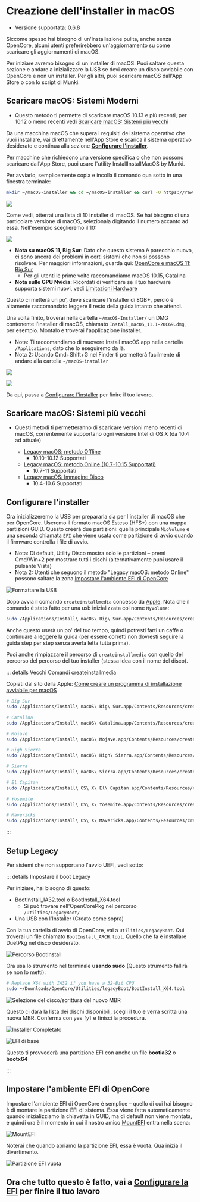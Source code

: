 # Creazione dell'installer in macOS

* Versione supportata: 0.6.8

Siccome spesso hai bisogno di un'installazione pulita, anche senza OpenCore, alcuni utenti preferirebbero un'aggiornamento su come scaricare gli aggiornamenti di macOS.

Per iniziare avremo bisogno di un installer di macOS. Puoi saltare questa sezione e andare a inizializzare la USB se devi creare un disco avviabile con OpenCore e non un installer. Per gli altri, puoi scaricare macOS dall'App Store o con lo script di Munki.

## Scaricare macOS: Sistemi Moderni

* Questo metodo ti permette di scaricare macOS 10.13 e più recenti, per 10.12 o meno recenti vedi [Scaricare macOS: Sistemi più vecchi](#scaricare-macos-sistemi-piu-vecchi)

Da una macchina macOS che supera i requisiti del sistema operativo che vuoi installare, vai direttamente nell'App Store e scarica il sistema operativo desiderato e continua alla sezione [**Configurare l'installer**](#configurare-l'installer).

Per macchine che richiedono una versione specifica o che non possono scaricare dall'App Store, puoi usare l'utility InstallInstallMacOS by Munki.

Per avviarlo, semplicemente copia e incolla il comando qua sotto in una finestra terminale:

```sh
mkdir ~/macOS-installer && cd ~/macOS-installer && curl -O https://raw.githubusercontent.com/munki/macadmin-scripts/main/installinstallmacos.py && sudo python installinstallmacos.py
```

![](../images/installer-guide/mac-install-md/munki.png)

Come vedi, otterrai una lista di 10 installer di macOS. Se hai bisogno di una particolare versione di macOS, selezionala digitando il numero accanto ad essa. Nell'esempio sceglieremo il 10:

![](../images/installer-guide/mac-install-md/munki-process.png)

* **Nota su macOS 11, Big Sur**: Dato che questo sistema è parecchio nuovo, ci sono ancora dei problemi in certi sistemi che non si possono risolvere. Per maggiori informazioni, guarda qui: [OpenCore e macOS 11: Big Sur](../extras/big-sur/README.md)
  * Per gli utenti le prime volte raccomandiamo macOS 10.15, Catalina
* **Nota sulle GPU Nvidia**: Ricordati di verificare se il tuo hardware supporta sistemi nuovi, vedi [Limitazioni Hardware](../macos-limits.md)

Questo ci metterà un po', deve scaricare l'installer di 8GB+, perciò è altamente raccomandato leggere il resto della guida intanto che attendi.

Una volta finito, troverai nella cartella `~/macOS-Installer/` un DMG contenente l'installer di macOS, chiamato `Install_macOS_11.1-20C69.dmg`, per esempio. Montalo e troverai l'applicazione installer.

* Nota: Ti raccomandiamo di muovere Install macOS.app nella cartella `/Applications`, dato che lo eseguiremo da là.
* Nota 2: Usando Cmd+Shift+G nel Finder ti permetterà facilmente di andare alla cartella `~/macOS-installer`

![](../images/installer-guide/mac-install-md/munki-done.png)

![](../images/installer-guide/mac-install-md/munki-dmg.png)

Da qui, passa a [Configurare l'installer](#configurare-l'installer) per finire il tuo lavoro.

## Scaricare macOS: Sistemi più vecchi

* Questi metodi ti permetteranno di scaricare versioni meno recenti di macOS, correntemente supportano ogni versione Intel di OS X (da 10.4 ad attuale)

  * [Legacy macOS: metodo Offline](./mac-install-pkg.md)
    * 10.10-10.12 Supportati
  * [Legacy macOS: metodo Online (10.7-10.15 Supportati)](./mac-install-recovery.md)
    * 10.7-11 Supportati
  * [Legacy macOS: Immagine Disco](./mac-install-dmg.md)
    * 10.4-10.6 Supportati

## Configurare l'installer

Ora inizializzeremo la USB per prepararla sia per l'installer di macOS che per OpenCore. Useremo il formato macOS Esteso (HFS+) con una mappa partizioni GUID. Questo creerà due partizioni: quella principale `MioVolume` e una seconda chiamata `EFI` che viene usata come partizione di avvio quando il firmware controlla i file di avvio.

* Nota: Di default, Utility Disco mostra solo le partizioni – premi Cmd/Win+2 per mostrare tutti i dischi (alternativamente puoi usare il pulsante Vista)
* Nota 2: Utenti che seguono il metodo "Legacy macOS: metodo Online" possono saltare la zona [Impostare l'ambiente EFI di OpenCore](#impostare-l'ambiente-efi-di-opencore)

![Formattare la USB](../images/installer-guide/mac-install-md/format-usb.png)

Dopo avvia il comando `createinstallmedia` concesso da [Apple](https://support.apple.com/en-us/HT201372). Nota che il comando è stato fatto per una usb inizializzata col nome `MyVolume`:

```sh
sudo /Applications/Install\ macOS\ Big\ Sur.app/Contents/Resources/createinstallmedia --volume /Volumes/MyVolume
```

Anche questo userà un po' del tuo tempo, quindi potresti farti un caffè o continuare a leggere la guida (per essere corretti non dovresti seguire la guida step per step senza averla letta tutta prima).

Puoi anche rimpiazzare il percorso di `createinstallmedia` con quello del percorso del percorso del tuo installer (stessa idea con il nome del disco).

::: details Vecchi Comandi createinstallmedia

Copiati dal sito della Apple: [Come creare un programma di installazione avviabile per macOS](https://support.apple.com/it-it/HT201372)

```sh
# Big Sur
sudo /Applications/Install\ macOS\ Big\ Sur.app/Contents/Resources/createinstallmedia --volume /Volumes/MyVolume

# Catalina
sudo /Applications/Install\ macOS\ Catalina.app/Contents/Resources/createinstallmedia --volume /Volumes/MyVolume

# Mojave
sudo /Applications/Install\ macOS\ Mojave.app/Contents/Resources/createinstallmedia --volume /Volumes/MyVolume

# High Sierra
sudo /Applications/Install\ macOS\ High\ Sierra.app/Contents/Resources/createinstallmedia --volume /Volumes/MyVolume

# Sierra
sudo /Applications/Install\ macOS\ Sierra.app/Contents/Resources/createinstallmedia --volume /Volumes/MyVolume --applicationpath /Applications/Install\ macOS\ Sierra.app

# El Capitan
sudo /Applications/Install\ OS\ X\ El\ Capitan.app/Contents/Resources/createinstallmedia --volume /Volumes/MyVolume --applicationpath /Applications/Install\ OS\ X\ El\ Capitan.app

# Yosemite
sudo /Applications/Install\ OS\ X\ Yosemite.app/Contents/Resources/createinstallmedia --volume /Volumes/MyVolume --applicationpath /Applications/Install\ OS\ X\ Yosemite.app

# Mavericks
sudo /Applications/Install\ OS\ X\ Mavericks.app/Contents/Resources/createinstallmedia --volume /Volumes/MyVolume --applicationpath /Applications/Install\ OS\ X\ Mavericks.app --nointeraction
```

:::

## Setup Legacy

Per sistemi che non supportano l'avvio UEFI, vedi sotto:

::: details Impostare il boot Legacy

Per iniziare, hai bisogno di questo:

* BootInstall_IA32.tool o BootInstall_X64.tool
  * Si può trovare nell'OpenCorePkg nel percorso `/Utilties/LegacyBoot/`
* Una USB con l'Installer (Creato come sopra)

Con la tua cartella di avvio di OpenCore, vai a `Utilities/LegacyBoot`. Qui troverai un file chiamato `BootInstall_ARCH.tool`. Quello che fa è installare DuetPkg nel disco desiderato.

![Percorso BootInstall](../images/extras/legacy-md/download.png)

Ora usa lo strumento nel terminale **usando sudo** (Questo strumento fallirà se non lo metti):

```sh
# Replace X64 with IA32 if you have a 32-Bit CPU
sudo ~/Downloads/OpenCore/Utilities/legacyBoot/BootInstall_X64.tool
```

![Selezione del disco/scrittura del nuovo MBR](../images/extras/legacy-md/boot-disk.png)

Questo ci darà la lista dei dischi disponibili, scegli il tuo e verrà scritta una nuova MBR. Conferma con yes `[y]` e finisci la procedura.

![Installer Completato](../images/extras/legacy-md/boot-done.png)

![EFI di base](../images/extras/legacy-md/efi-base.png)

Questo ti provvederà una partizione EFI con anche un file **bootia32** o **bootx64**

:::

## Impostare l'ambiente EFI di OpenCore

Impostare l'ambiente EFI di OpenCore è semplice – quello di cui hai bisogno è di montare la partizione EFI di sistema. Essa viene fatta automaticamente quando inizializziamo la chiavetta in GUID, ma di default non viene montata, e quindi ora è il momento in cui il nostro amico [MountEFI](https://github.com/corpnewt/MountEFI) entra nella scena:

![MountEFI](../images/installer-guide/mac-install-md/mount-efi-usb.png)

Noterai che quando apriamo la partizione EFI, essa è vuota. Qua inizia il divertimento.

![Partizione EFI vuota](../images/installer-guide/mac-install-md/base-efi.png)

## Ora che tutto questo è fatto, vai a [Configurare la EFI](./opencore-efi.md) per finire il tuo lavoro
